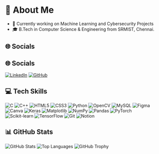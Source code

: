 # 🌟 About Me

- 🌱 Currently working on Machine Learning and Cybersecurity Projects
- 🎓 B.Tech in Computer Science & Engineering from SRMIST, Chennai.

## 🌐 Socials

## 🌐 Socials

[![LinkedIn](https://img.shields.io/badge/LinkedIn-blue?logo=linkedin)](https://www.linkedin.com/in/manmeet-singh-350922237/)
[![GitHub](https://img.shields.io/badge/GitHub-black?logo=github)](https://github.com/Manmehehe)


## 💻 Tech Skills

![C](https://img.shields.io/badge/c-blue?logo=c)
![C++](https://img.shields.io/badge/c++-blue?logo=c%2B%2B)
![HTML5](https://img.shields.io/badge/html5-orange?logo=html5)
![CSS3](https://img.shields.io/badge/css3-blue?logo=css3)
![Python](https://img.shields.io/badge/python-yellow?logo=python)
![OpenCV](https://img.shields.io/badge/opencv-green?logo=opencv)
![MySQL](https://img.shields.io/badge/mysql-lightblue?logo=mysql)
![Figma](https://img.shields.io/badge/figma-black?logo=figma)
![Canva](https://img.shields.io/badge/canva-blue?logo=canva)
![Keras](https://img.shields.io/badge/keras-red?logo=keras)
![Matplotlib](https://img.shields.io/badge/matplotlib-lightblue?logo=matplotlib)
![NumPy](https://img.shields.io/badge/numpy-purple?logo=numpy)
![Pandas](https://img.shields.io/badge/pandas-purple?logo=pandas)
![PyTorch](https://img.shields.io/badge/pytorch-orange?logo=pytorch)
![Scikit-learn](https://img.shields.io/badge/scikit--learn-orange?logo=scikit-learn)
![TensorFlow](https://img.shields.io/badge/tensorflow-orange?logo=tensorflow)
![Git](https://img.shields.io/badge/git-orange?logo=git)
![Notion](https://img.shields.io/badge/notion-black?logo=notion)

## 📊 GitHub Stats

![GitHub Stats](https://github-readme-stats.vercel.app/api?username=Manmehehe&show_icons=true&theme=dark)
![Top Languages](https://github-readme-stats.vercel.app/api/top-langs/?username=Manmehehe&layout=compact&theme=dark)
![GitHub Trophy](https://github-profile-trophy.vercel.app/?username=Manmehehe&theme=darkhub)
